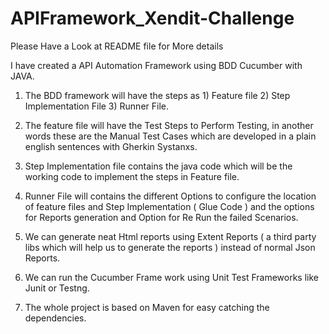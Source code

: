 # APIFramework_Xendit-Challenge
Please Have a Look at README file for More details

I have created a API Automation Framework using BDD Cucumber with JAVA.

1) The BDD framework will have the steps as 1) Feature file 2) Step Implementation File 3) Runner File.

2) The feature file will have the Test Steps to Perform Testing, in another words these are the Manual Test Cases which are developed in a plain english
   sentences with Gherkin Systanxs.

3) Step Implementation file contains the java code which will be the working code to implement the steps in Feature file.

4) Runner File will contains the different Options to configure the location of feature files and Step Implementation ( Glue Code ) and the options for Reports
   generation and Option for Re Run the failed Scenarios.

5) We can generate neat Html reports using Extent Reports ( a third party libs which will help us to generate the reports ) instead of normal Json Reports.

6) We can run the Cucumber Frame work using Unit Test Frameworks like Junit or Testng.

7) The whole project is based on Maven for easy catching the dependencies.
